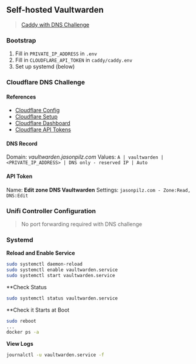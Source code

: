 ## Self-hosted Vaultwarden

> [Caddy with DNS Challenge](https://github.com/dani-garcia/vaultwarden/wiki/Using-Docker-Compose#caddy-with-dns-challenge)

### Bootstrap

1. Fill in `PRIVATE_IP_ADDRESS` in `.env`
2. Fill in `CLOUDFLARE_API_TOKEN` in `caddy/caddy.env`
3. Set up systemd (below)

### Cloudflare DNS Challenge

#### References

* [Cloudflare Config](https://github.com/AlphanAksoyoglu/vaultwarden-rpi?tab=readme-ov-file#cloudflare)
* [Cloudflare Setup](https://github.com/dani-garcia/vaultwarden/wiki/Running-a-private-vaultwarden-instance-with-Let%27s-Encrypt-certs#cloudflare-setup)
* [Cloudflare Dashboard](https://dash.cloudflare.com/38267d786336c199ab9994dc4fbebf23/jasonpilz.com/dns/records)
* [Cloudflare API Tokens](https://dash.cloudflare.com/profile/api-tokens)

#### DNS Record

Domain: _vaultwarden.jasonpilz.com_
Values: `A | vaultwarden | <PRIVATE_IP_ADDRESS> | DNS only - reserved IP | Auto`

#### API Token

Name: **Edit zone DNS Vaultwarden**
Settings: `jasonpilz.com - Zone:Read, DNS:Edit`

### Unifi Controller Configuration

> No port forwarding required with DNS challenge

### Systemd

**Reload and Enable Service**
```bash
sudo systemctl daemon-reload
sudo systemctl enable vaultwarden.service
sudo systemctl start vaultwarden.service
```

**Check Status
```bash
sudo systemctl status vaultwarden.service
```

**Check it Starts at Boot
```bash
sudo reboot
...
docker ps -a
```

**View Logs**
```bash
journalctl -u vaultwarden.service -f
```
